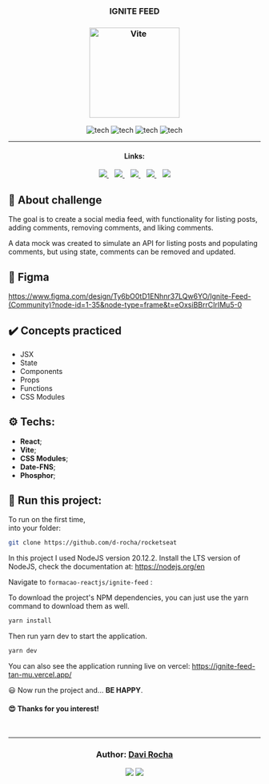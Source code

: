 <h3 align="center">
  IGNITE FEED
</h3>

<h3 align="center">
  <img alt="Vite" 
    src="https://logospng.org/download/vite-js/vite-js-2048-logo.png" width="180px"/>
</h3>

<p align="center">
<img alt="tech" src="https://img.shields.io/badge/Vite-292C34?logo=vite">

<img alt="tech" src="https://img.shields.io/badge/React-292C34?logo=react">

  <img alt="tech" src="https://img.shields.io/badge/CSS_Modules-292C34?logo=cssmodules">
  
  <img alt="tech" src="https://img.shields.io/badge/Date_FNS-292C34?logo=date-fns">

 
</p>

<hr/>

<h4 align="center">Links:</h4>

<p align="center">

  <a href="#-about-challenge">
    <img src="https://img.shields.io/badge/About_Challenge-9575CD"/>
  </a>&nbsp;&nbsp;
  <a href="#-figma">
    <img src="https://img.shields.io/badge/Figma-FBC02D"/>
  </a>&nbsp;&nbsp;
  <a href="-techs">
    <img src="https://img.shields.io/badge/Techs-9575CD"/>
  </a>&nbsp;&nbsp;  
  <a href="#-run-this-project">
    <img src="https://img.shields.io/badge/Run_this_project-FBC02D"/>
  </a>&nbsp;&nbsp;
  <a href="#author-davi-rocha">
    <img src="https://img.shields.io/badge/Author-9575CD"/>
  </a>

</p>

## 🎯 About challenge

The goal is to create a social media feed, with functionality for listing posts, adding comments, removing comments, and liking comments.

A data mock was created to simulate an API for listing posts and populating comments, but using state, comments can be removed and updated.

## 📝 Figma
https://www.figma.com/design/Ty6bO0tD1ENhnr37LQw6YO/Ignite-Feed-(Community)?node-id=1-35&node-type=frame&t=eOxsiBBrrCIrIMu5-0

## ✔️ Concepts practiced
- JSX
- State
- Components
- Props
- Functions
- CSS Modules

## ⚙️ Techs:

* __React__;
* __Vite__;
* __CSS Modules__;
* __Date-FNS__;
* __Phosphor__;

## 🏁 Run this project:

To run on the first time,  
into your folder:

```bash
git clone https://github.com/d-rocha/rocketseat
```

In this project I used NodeJS version 20.12.2.
Install the LTS version of NodeJS, check the documentation at: 
https://nodejs.org/en

Navigate to ```formacao-reactjs/ignite-feed``` :

To download the project's NPM dependencies, you can just use the yarn command to download them as well.

```bash
yarn install
```

Then run yarn dev to start the application.
```bash
yarn dev
```

You can also see the application running live on vercel:
https://ignite-feed-tan-mu.vercel.app/

😃 Now run the project and...
**BE HAPPY**.

<h4>
  😍 Thanks for you interest! 
</h4>

<br/>

---

<h3 align="center">
Author: <a alt="Davi-Rocha" href="#author-davi-rocha">Davi Rocha</a>
</h3>

<p align="center">

  <a alt="Davi Rocha" href="https://www.linkedin.com/in/davirochaoliveira/">
    <img src="https://img.shields.io/badge/LinkedIn-Davi_Rocha-0077B5?logo=linkedin"/></a>
  <a alt="Davi Rocha" href="https://github.com/d-rocha">
  <img src="https://img.shields.io/badge/d_rocha-GitHub-000?logo=github"/></a>

</p>
